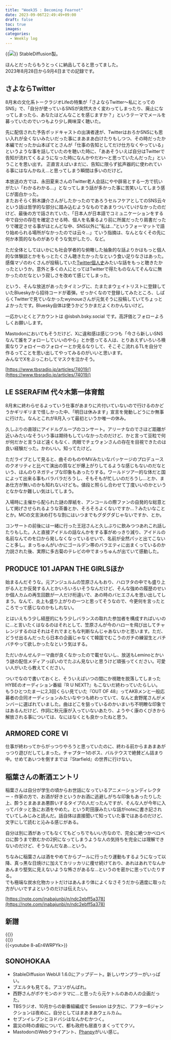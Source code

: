 ```yaml
---
title: "Week35 : Becoming Fearnot"
date: 2023-09-06T22:49:49+09:00
draft: false
toc: true
images:
categories:
  - Weekly log
---
```

{{<image src="/images/2023/0903_sd_genital-cooler.webp">}}
StableDiffusion製。

ほんとだったらもうとっくに納品してると思ってました。  
2023年8月28日から9月4日までの記録です。

<!--more-->

## さよならTwitter

8月末の文化系トークラジオLifeの特集が「さよならTwitter～私にとってのSNS」で、「自分が使っているSNSが突然大きく変わってしまったり、廃止になってしまったら、あなたはどんなことを感じますか？」というテーマでメールを募っていたのでいつもより少し興味深く聴いた。

先に配信された予告ポッドキャストの出演者達が、TwitterはおろかSNSにも思い入れが全くないみたいだった事にまあまあ白けたりもしつつ、その時だったか本編でだったか山本ぽてとさんが「仕事の告知としてだけ仕方なくやっている」というような事を話していたのを聴いた時に、「ああそういえば自分はTwitterで告知が流れてくるようになった時になんかやだわ～と思っていたんだった」ということを思い出す。
正直言えばいまだに、告知に限らず拡声器的に使われている事にはなんかねえ…と思ってしまう瞬間は多いのだけど。

本放送の方では、永田夏来さんのTwitter老人会話にやや辟易とする一方で抗いがたい「わかるわかる…」となってしまう話が多かった事に苦笑いしてしまう感じが面白かった。    
またおそらく鈴木謙介さんがしたかったのであろうセルフケアとしてのSNS云々という話は哲学的な部分に踏み込むようなものであまりついていけなかったのだけど、最後の方で話されていた、「日本人が日本語でコミュニケーションをする中で自分の存在を確定させる時、個人を名乗るより前に所属だったり肩書だったりで確定させる事がほとんどな中、SNS以外に”私は…”というフォーマットで語り始められる場所がなかったのでは云々…」ていう指摘は、なんとなくその先に何か本質的なものがありそうな気がしたり、など。

ただ全体としてはいかにも社会学者的な俯瞰した抽象的な話よりかはもっと個人的な体験談とかをもっとたくさん聴きたかったなという食い足りなさはあった。  
感傷マゾのわくさんが投稿していた[Twitter個人史](https://note.com/kansyo_maso/n/n373852ecb3b6)みたいな話をもっと聴きたかったというか。意外と多くの人にとってはTwitterで得たものなんてそんなに無かったのだなという寂しさを改めて感じてしまった。

という、そんな放送があったタイミングに、たまたまウェイトリストに登録していたBlueskyから招待コードが着弾。せっかくなので登録してみたところ、しばらくTwitterで見ていなかったwyinoueさんが元気そうに投稿していてちょっとよかったです。Bluesky自体は使うかどうかまだよくわかんないけど。

一応かいとくとアカウントは @isbsh.bsky.social です。高評価とフォローよろしくお願いします。

Mastodonにおいてもそうだけど、Xに違和感は感じつつも「今さら新しいSNSなんて誰をフォローしていいのやら」とか思ってる人は、とりあえずいろいろ検索なりフォロイーのフォロイーとか見るなりして、そこそこ流れるTLを自分で作るってことを思い出してやってみるのがいいと思います。  
みんなでXをぶっこわしてマスクを泣かそう。

[https://www.tbsradio.jp/articles/74019/](https://www.tbsradio.jp/articles/74019/)

## LE SSERAFIM 代々木第一体育館

8月末に終わらせるよっていう仕事があまりに片付いていないので行けるのかどうかギリギリまで怪しかった中、「明日は休みます」宣言を発動しどうにか無事に行けた。なんとこれが8月入って最初というか唯一の休み。

久しぶりの直球にアイドルグループのコンサート。アリーナなのでさほど距離が近いみたいなそういう事は期待もしていなかったのだけど、かと言って豆粒で何が何だかと言うほど遠くもなく、肉眼でチェウォンさんの存在を目視できたのは良い経験だった。かわいい。知ってたけど。

ただライブとして見ると、曲そのものやMVみたいなパッケージのプロデュースのクオリティと比べて演出の質などが爆上がりしてるような感じもないのだなという、ほんのりネガティブな印象もあったりする。ワールドツアー的な体だと国によって出来る事もバラバラだろうし、そもそもが忙しいのだろうし…とか、まあ仕方が無いのかも知れないけども。値段と照らし合わせて丁度いいのかというとなかなか難しい気はしてしまう。

入場時に主催から配られた謎の厚紙を、アンコールの際ファンの自発的な総意として掲げさせられるような茶番とか、そろそろよくないですか…？みたいなこととか。MCの文言決め打ちな割にはいつまでもグダグダじゃないですか、とか。

コンサートの前後には一緒に行った王冠さんと久しぶりに飲みつつあれこれ話したりもした。人と直接アイドルの話なんかをする事がめっきり減り、アイドルの名前なんてのを口から発しなくなっているせいで、名前が全然パッと出てこないこと多し。まっちゅんがいかにゴールデン帯のバラエティに出まくっているのか力説された後、実際に多古菊のテレビの中でまっちゅんが出ていて感動した。

## PRODUCE 101 JAPAN THE GIRLSほか

始まるんだそうな。元アンジュルムの笠原さんもおり、ハロヲタの中でも盛り上がる人とか反発する人とかいろいろいそうなんだけど、そんな強めの履歴のせいか個人カムの再生回数が一人だけ桁違いで、あの時のバヒエさんを思い出してしまう。なんて、炎上も盛り上がりの一つと思ってそうなので、今更何を言ったところでって感じなのかもしれない。

とはいえもう少し経歴的にもう少しバランスの取れた参加者を構成すればいいのに…と言いたくはなるのはそれとして、笠原さんが今のハローを飛び出してチャレンジするのはそれはそれでまともな判断なんじゃあないかと思います。ただ、どうせ出るんだったら日本の企画じゃなくて韓国でむこうのガチの練習生とバチバチやって欲しかったなという気はする。

ただいかんせんテーマ曲が良くなかったので載せないし、放送もLeminoとかいう謎の配信メディアっぽいのでたぶん見ないと思うけど頑張ってください。可愛い人がいたら教えてください。

ついでなので書いておくと、そういえばいつの間にか視聴を脱落してしまったHYBEのオーディション番組『R U NEXT?』もこないだ終わっていたらしい。  
もうひとつたまーに2,3回くらい見ていた『OUT OF 48』ってAKBメンと一般応募者の合同オーディションみたいなやつも終わっていて、なんと倉野尾さんがメンバーに選ばれていました。曲はどこを狙っているのかいまいち不明瞭な印象ではあるんだけど、作詞に秋元康が入っていないあたり、ようやく康のくびきから解放される事については、なにはなくとも良かったねと思う。

## ARMORED CORE VI

仕事が終わってからがっつりやろうと思っていたのに、終わる前からまあまあがっつり遊びだしてしまった。チャプター1のボス、バルテウスで絶賛どん詰まり中。せめてあいつを倒すまでは『Starfield』の世界に行けない。

## 稲葉さんの断酒エントリ

稲葉さんは自分が学生の頃からお世話になっているアニメーションディレクター・作家の方で、お酒が好きというかお酒に逃避しがちな印象もあったりした上、酔うとまあまあ悪酔いするタイプの人だったんですが、そんな人が今年に入ってパタッと急にお酒をやめた。という町田康みたいな話がnoteに書き記されていてしみじみと読んだ。話自体は直接聞いて知っていた事ではあるのだけど、文字にして読むと沁みる感じがある。

自分は別に酒があってもなくてもどっちでもいい方なので、完全に絶つかベロベロに酔うまで飲むかの2択になってしまうような人の気持ちを完全には理解できないのだけど、そうなんだなあ…という。

ちなみに稲葉さんは酒をやめてからプールに行ったり運動もするようになって以降、真っ黒な日焼けに加えてカリッカリに痩せ続けており、あれはあれでなんかあんまり堅気に見えないような怖さがあるな…というのを密かに思っていたりする。  
でも極端な炭水化物カットだけはあんまり体によくなさそうだから適度に取った方がいいですよというのだけは伝えたい。

[https://note.com/inabajunbi/n/ndc2ebff5a378](https://note.com/inabajunbi/n/ndc2ebff5a378)

## 新譜

{{<youtube yn50VcCWl2I>}}  
{{<youtube H0Ugx2a_-tw>}}  
{{<youtube 8-aEr4WRPYk>}}

## SONOHOKAA

- StableDiffusion WebUI 1.6.0にアップデート。新しいサンプラーがいっぱい。
- ブエルタも見てる。アユソがんばれ。
- 西野さんがポケモンのドラマに…と思ったら元ケトルのあの人の企画だった。
- TBSラジオ、10月からの新番組編成で Session は夕方に、アフター6ジャンクションは夜めに。自分としてはまあまあウェルカム。
- セブンイレブンとヨドバシはなんかむかつく。
- 震災の時の虐殺について、都も政府も居直りまくっててクソ。
- MastodonのWebクライアント、[Phanpy](https://phanpy.social/)がいい感じ。
